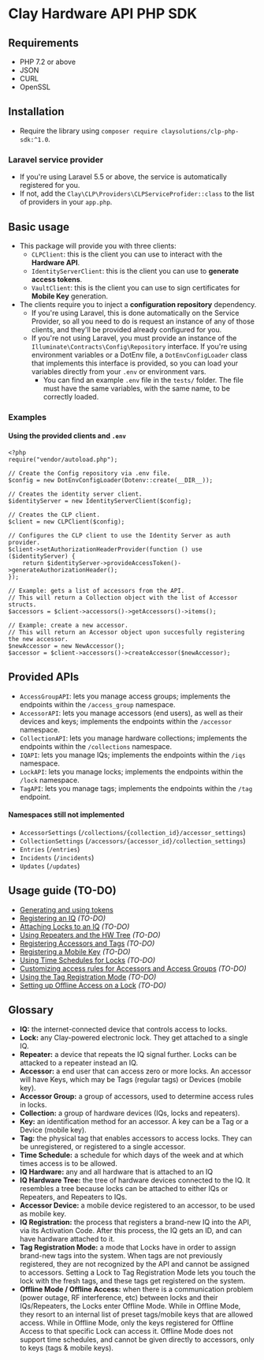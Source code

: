 # Clay Hardware API PHP SDK

## Requirements
- PHP 7.2 or above
- JSON
- CURL
- OpenSSL


## Installation
- Require the library using `composer require claysolutions/clp-php-sdk:^1.0`.
### Laravel service provider
- If you're using Laravel 5.5 or above, the service is automatically registered for you.
- If not, add the `Clay\CLP\Providers\CLPServiceProfider::class` to the list of providers in your `app.php`.

## Basic usage
- This package will provide you with three clients:
    - `CLPClient`: this is the client you can use to interact with the **Hardware API**.
    - `IdentityServerClient`: this is the client you can use to **generate access tokens**.
    - `VaultClient`: this is the client you can use to sign certificates for **Mobile Key** generation.
- The clients require you to inject a **configuration repository** dependency.
    - If you're using Laravel, this is done automatically on the Service Provider, so all you need to do is request an instance of any of those clients, and they'll be provided already configured for you.
    - If you're not using Laravel, you must provide an instance of the `Illuminate\Contracts\Config\Repository` interface. If you're using environment variables or a DotEnv file, a `DotEnvConfigLoader` class that implements this interface is provided, so you can load your variables directly from your `.env` or environment vars.
        - You can find an example `.env` file in the `tests/` folder. The file must have the same variables, with the same name, to be correctly loaded.
    
### Examples
#### Using the provided clients and `.env` 
```
<?php
require("vendor/autoload.php");

// Create the Config repository via .env file.
$config = new DotEnvConfigLoader(Dotenv::create(__DIR__));

// Creates the identity server client.
$identityServer = new IdentityServerClient($config);

// Creates the CLP client.
$client = new CLPClient($config);

// Configures the CLP client to use the Identity Server as auth provider.
$client->setAuthorizationHeaderProvider(function () use ($identityServer) {
    return $identityServer->provideAccessToken()->generateAuthorizationHeader();
});

// Example: gets a list of accessors from the API.
// This will return a Collection object with the list of Accessor structs.
$accessors = $client->accessors()->getAccessors()->items();

// Example: create a new accessor.
// This will return an Accessor object upon succesfully registering the new accessor.
$newAccessor = new NewAccessor();
$accessor = $client->accessors()->createAccessor($newAccessor);

```

## Provided APIs
- `AccessGroupAPI`: lets you manage access groups; implements the endpoints within the `/access_group` namespace. 
- `AccessorAPI`: lets you manage accessors (end users), as well as their devices and keys; implements the endpoints within the `/accessor` namespace.
- `CollectionAPI`: lets you manage hardware collections; implements the endpoints within the `/collections` namespace.
- `IQAPI`: lets you manage IQs; implements the endpoints within the `/iqs` namespace.
- `LockAPI`: lets you manage locks; implements the endpoints within the `/lock` namespace.
- `TagAPI`: lets you manage tags; implements the endpoints within the `/tag` endpoint.

#### Namespaces still not implemented
- `AccessorSettings` (`/collections/{collection_id}/accessor_settings`)
- `CollectionSettings` (`/accessors/{accessor_id}/collection_settings`)
- `Entries` (`/entries`)
- `Incidents` (`/incidents`)
- `Updates` (`/updates`)

## Usage guide (TO-DO)
- [Generating and using tokens](/docs/generating_and_using_tokens.md)
- [Registering an IQ]() *(TO-DO)*
- [Attaching Locks to an IQ]() *(TO-DO)*
- [Using Repeaters and the HW Tree]() *(TO-DO)*
- [Registering Accessors and Tags]() *(TO-DO)*
- [Registering a Mobile Key]() *(TO-DO)*
- [Using Time Schedules for Locks]() *(TO-DO)*
- [Customizing access rules for Accessors and Access Groups]() *(TO-DO)*
- [Using the Tag Registration Mode]() *(TO-DO)*
- [Setting up Offline Access on a Lock]() *(TO-DO)*

## Glossary
- **IQ:** the internet-connected device that controls access to locks.
- **Lock:** any Clay-powered electronic lock. They get attached to a single IQ.
- **Repeater:** a device that repeats the IQ signal further. Locks can be attacked to a repeater instead an IQ.
- **Accessor:** a end user that can access zero or more locks. An accessor will have Keys, which may be Tags (regular tags) or Devices (mobile key).
- **Accessor Group:** a group of accessors, used to determine access rules in locks.
- **Collection:** a group of hardware devices (IQs, locks and repeaters).
- **Key:** an identification method for an accessor. A key can be a Tag or a Device (mobile key).
- **Tag:** the physical tag that enables accessors to access locks. They can be unregistered, or registered to a single accessor.
- **Time Schedule:** a schedule for which days of the week and at which times access is to be allowed.
- **IQ Hardware:** any and all hardware that is attached to an IQ
- **IQ Hardware Tree:** the tree of hardware devices connected to the IQ. It resembles a tree because locks can be attached to either IQs or Repeaters, and Repeaters to IQs.
- **Accessor Device:** a mobile device registered to an accessor, to be used as mobile key.
- **IQ Registration:** the process that registers a brand-new IQ into the API, via its Activation Code. After this process, the IQ gets an ID, and can have hardware attached to it. 
- **Tag Registration Mode:** a mode that Locks have in order to assign brand-new tags into the system. When tags are not previously registered, they are not recognized by the API and cannot be assigned to accessors. Setting a Lock to Tag Registration Mode lets you touch the lock with the fresh tags, and these tags get registered on the system.
- **Offline Mode / Offline Access:** when there is a communication problem (power outage, RF interference, etc) between locks and their IQs/Repeaters, the Locks enter Offline Mode. While in Offline Mode, they resort to an internal list of preset tags/mobile keys that are allowed access. While in Offline Mode, only the keys registered for Offline Access to that specific Lock can access it. Offline Mode does not support time schedules, and cannot be given directly to accessors, only to keys (tags & mobile keys). 